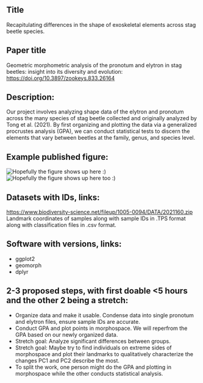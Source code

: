 ## Title
Recapitulating differences in the shape of exoskeletal elements across stag beetle species.

## Paper title
Geometric morphometric analysis of the pronotum and elytron in stag beetles: insight into its diversity and evolution: https://doi.org/10.3897/zookeys.833.26164 

## Description: 
Our project involves analyzing shape data of the elytron and pronotum across the many species of stag beetle collected and originally analyzed by Tong et al. (2021). By first organizing and plotting the data via a generalized procrustes analysis (GPA), we can conduct statistical tests to discern the elements that vary between beetles at the family, genus, and species level.

## Example published figure: 
![Hopefully the figure shows up here :)](.OG_Paper/paper_figure1.jpg)
![Hopefully the figure shows up here too :)](.OG_Paper/paper_figure2.jpg)

## Datasets with IDs, links:
https://www.biodiversity-science.net/fileup/1005-0094/DATA/2021160.zip Landmark coordinates of samples along with sample IDs in .TPS format along with classification files in .csv format.

## Software with versions, links: 
- ggplot2
- geomorph
- dplyr

## 2-3 proposed steps, with first doable <5 hours and the other 2 being a stretch:
- Organize data and make it usable. Condense data into single pronotum and elytron files, ensure sample IDs are accurate.
- Conduct GPA and plot points in morphospace. We will reperfrom the GPA based on our newly organized data.
- Stretch goal: Analyze significant differences between groups.
- Stretch goal: Maybe try to find individuals on extreme sides of morphospace and plot their landmarks to qualitatively characterize the changes PC1 and PC2 describe the most.
- To split the work, one person might do the GPA and plotting in morphospace while the other conducts statistical analysis.



